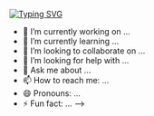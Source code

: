 
[![Typing SVG](https://readme-typing-svg.demolab.com?font=Fira+Code&pause=1000&width=435&lines=I+Am+CSIT+Student+++;Front+End+Developer;Currently+working+as+Angular+Developer)](https://git.io/typing-svg)

- 🔭 I’m currently working on ...
- 🌱 I’m currently learning ...
- 👯 I’m looking to collaborate on ...
- 🤔 I’m looking for help with ...
- 💬 Ask me about ...
- 📫 How to reach me: ...
- 😄 Pronouns: ...
- ⚡ Fun fact: ...
-->
